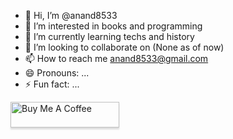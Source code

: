 - 👋 Hi, I’m @anand8533
- 👀 I’m interested in books and programming 
- 🌱 I’m currently learning techs and history
- 💞️ I’m looking to collaborate on (None as of now)
- 📫 How to reach me anand8533@gmail.com
- 😄 Pronouns: ...
- ⚡ Fun fact: ...

<!---
anand8533/anand8533 is a ✨ special ✨ repository because its `README.md` (this file) appears on your GitHub profile.
You can click the Preview link to take a look at your changes.
--->
<a href="https://www.buymeacoffee.com/javabootprogrammer" target="_blank"><img src="https://www.buymeacoffee.com/assets/img/custom_images/orange_img.png" alt="Buy Me A Coffee" style="height: 41px !important;width: 174px !important;box-shadow: 0px 3px 2px 0px rgba(190, 190, 190, 0.5) !important;-webkit-box-shadow: 0px 3px 2px 0px rgba(190, 190, 190, 0.5) !important;" ></a>

